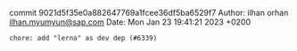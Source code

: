 commit 9021d5f35e0a882647769a1fcee36df5ba6529f7
Author: ilhan orhan <ilhan.myumyun@sap.com>
Date:   Mon Jan 23 19:41:21 2023 +0200

    chore: add "lerna" as dev dep (#6339)

